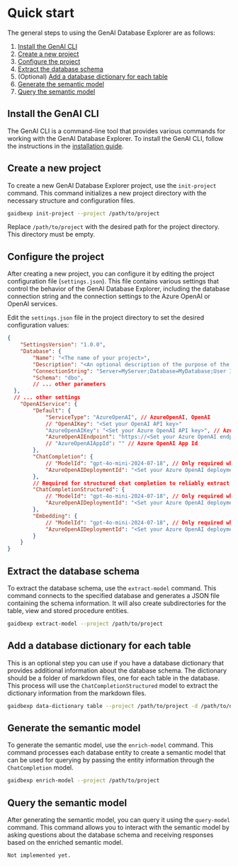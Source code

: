 # Quick start

The general steps to using the GenAI Database Explorer are as follows:

1. [Install the GenAI CLI](#install-the-genai-cli)
1. [Create a new project](#create-a-new-project)
1. [Configure the project](#configure-the-project)
1. [Extract the database schema](#extract-the-database-schema)
1. (Optional) [Add a database dictionary for each table](#add-a-database-dictionary-for-each-table)
1. [Generate the semantic model](#generate-the-semantic-model)
1. [Query the semantic model](#query-the-semantic-model)

## Install the GenAI CLI

The GenAI CLI is a command-line tool that provides various commands for working with the GenAI Database Explorer. To install the GenAI CLI, follow the instructions in the [installation guide](../INSTALLATION.md).

## Create a new project

To create a new GenAI Database Explorer project, use the `init-project` command. This command initializes a new project directory with the necessary structure and configuration files.

```bash
gaidbexp init-project --project /path/to/project
```

Replace `/path/to/project` with the desired path for the project directory. This directory must be empty.

## Configure the project

After creating a new project, you can configure it by editing the project configuration file (`settings.json`). This file contains various settings that control the behavior of the GenAI Database Explorer, including the database connection string and the connection settings to the Azure OpenAI or OpenAI services.

Edit the `settings.json` file in the project directory to set the desired configuration values:

```json
{
    "SettingsVersion": "1.0.0",
    "Database": {
        "Name": "<The name of your project>",
        "Description": "<An optional description of the purpose of the database that helps ground the semantic descriptions>", // This helps ground the AI on the context of the database.
        "ConnectionString": "Server=MyServer;Database=MyDatabase;User Id=<SQL username>;Password=<SQL password>;TrustServerCertificate=True;MultipleActiveResultSets=True;",
        "Schema": "dbo",
        // ... other parameters
  },
  // ... other settings
    "OpenAIService": {
        "Default": {
            "ServiceType": "AzureOpenAI", // AzureOpenAI, OpenAI
            // "OpenAIKey": "<Set your OpenAI API key>"
            "AzureOpenAIKey": "<Set your Azure OpenAI API key>", // Azure OpenAI key. If not provided, will attempt using Azure Default Credential
            "AzureOpenAIEndpoint": "https://<Set your Azure OpenAI endpoint>.cognitiveservices.azure.com/" // Azure OpenAI endpoint
            // "AzureOpenAIAppId": "" // Azure OpenAI App Id
        },
        "ChatCompletion": {
            // "ModelId": "gpt-4o-mini-2024-07-18", // Only required when using OpenAI. Recommend gpt-4o-2024-08-06 or gpt-4o-mini-2024-07-18
            "AzureOpenAIDeploymentId": "<Set your Azure OpenAI deployment id>" // Only required when using Azure OpenAI. Recommend gpt-4o or gpt-4o-mini
        },
        // Required for structured chat completion to reliably extract entity lists. Must be a model that supports structured output.
        "ChatCompletionStructured": {
            // "ModelId": "gpt-4o-mini-2024-07-18", // Only required when using OpenAI. Recommend gpt-4o-2024-08-06 or gpt-4o-mini-2024-07-18
            "AzureOpenAIDeploymentId": "<Set your Azure OpenAI deployment id>" // Only required when using Azure OpenAI. Recommend gpt-4o (2024-08-06 or later)
        },
        "Embedding": {
            // "ModelId": "gpt-4o-mini-2024-07-18", // Only required when using OpenAI. Recommend gpt-4o-2024-08-06 or gpt-4o-mini-2024-07-18
            "AzureOpenAIDeploymentId": "<Set your Azure OpenAI deployment id>" // Only required when using Azure OpenAI. Recommend text-embedding-3-large, text-embedding-3-small or text-embedding-ada-002
        }
    }
}
```

## Extract the database schema

To extract the database schema, use the `extract-model` command. This command connects to the specified database and generates a JSON file containing the schema information. It will also create subdirectories for the table, view and stored procedure entities.

```bash
gaidbexp extract-model --project /path/to/project
```

## Add a database dictionary for each table

This is an optional step you can use if you have a database dictionary that provides additional information about the database schema. The dictionary should be a folder of markdown files, one for each table in the database. This process will use the `ChatCompletionStructured` model to extract the dictionary information from the markdown files.

```bash
gaidbexp data-dictionary table --project /path/to/project -d /path/to/data_dictionary/*.md
```

## Generate the semantic model

To generate the semantic model, use the `enrich-model` command. This command processes each database entity to create a semantic model that can be used for querying by passing the entity information through the `ChatCompletion` model.

```bash
gaidbexp enrich-model --project /path/to/project
```

## Query the semantic model

After generating the semantic model, you can query it using the `query-model` command. This command allows you to interact with the semantic model by asking questions about the database schema and receiving responses based on the enriched semantic model.

```bash
Not implemented yet.
```
